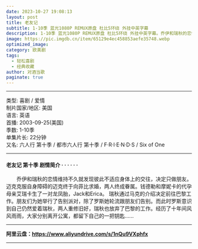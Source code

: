 ```yaml
---
date: 2023-10-27 19:08:13
layout: post
title: 老友记
subtitle: 1-10季 蓝光1080P REMUX原盘 杜比5环绕 外挂中英字幕
description: 1-10季 蓝光1080P REMUX原盘 杜比5环绕 外挂中英字幕。乔伊和瑞秋的恋情维持不久就发现彼此不适应身体上的交往，决定只做朋友。迈克克服自身障碍的迈克终于向菲比求婚，两人终成眷属。钱德勒和摩妮卡的代孕母亲艾瑞卡生了一对龙凤胎，Jack和Erica...
image: https://pic.imgdb.cn/item/65129e4ec458853aefe35748.webp
optimized_image: 
category: 欧美剧
tags:
  - 轻松喜剧
  - 经典收藏
author: 对酒当歌
paginate: true
---
```


---

类型: 喜剧 / 爱情  
制片国家/地区: 美国  
语言: 英语  
首播: 2003-09-25(美国)  
季数: 1-10季  
单集片长: 22分钟  
又名: 六人行 第十季 / 都市六人行 第十季 / F·R·I·E·N·D·S / Six of One  

---

#### 老友记 第十季 剧情简介 · · · · · ·

　　乔伊和瑞秋的恋情维持不久就发现彼此不适应身体上的交往，决定只做朋友。迈克克服自身障碍的迈克终于向菲比求婚，两人终成眷属。钱德勒和摩妮卡的代孕母亲艾瑞卡生了一对龙凤胎，Jack和Erica。 瑞秋通过马克的介绍决定前往巴黎工作。朋友们为她举行了告别派对，除了罗斯她轮流跟朋友们告别。而此时罗斯意识到自己仍然爱着瑞秋，两人重修旧好，瑞秋也放弃了巴黎的工作。经历了十年间风风雨雨，大家分别离开公寓，都留下自己的一把钥匙......

---

**阿里云盘：<https://www.aliyundrive.com/s/1nQu9VXphfx>**

---
